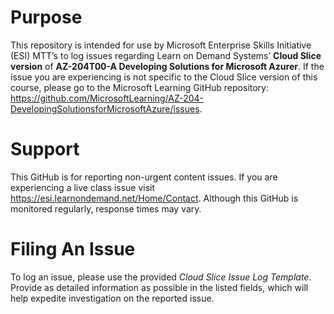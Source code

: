 
# Purpose

This repository is intended for use by Microsoft Enterprise Skills Initiative (ESI) MTT’s to log issues regarding Learn on Demand Systems’ **Cloud Slice version** of **AZ-204T00-A Developing Solutions for Microsoft Azurer**. If the issue you are experiencing is not specific to the Cloud Slice version of this course, please go to the Microsoft Learning GitHub repository: https://github.com/MicrosoftLearning/AZ-204-DevelopingSolutionsforMicrosoftAzure/issues.

# Support
This GitHub is for reporting non-urgent content issues. If you are experiencing a live class issue visit https://esi.learnondemand.net/Home/Contact. Although this GitHub is monitored regularly, response times may vary. 



# Filing An Issue

To log an issue, please use the provided *Cloud Slice Issue Log Template*. Provide as detailed information as possible in the listed fields, which will help expedite investigation on the reported issue.

